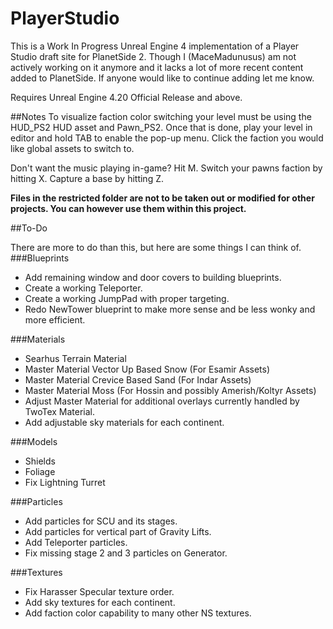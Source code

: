 PlayerStudio
============

This is a Work In Progress Unreal Engine 4 implementation of a Player Studio draft site for PlanetSide 2. Though I (MaceMadunusus) am not actively working on it anymore and it lacks a lot of more recent content added to PlanetSide. If anyone would like to continue adding let me know.

Requires Unreal Engine 4.20 Official Release and above.

##Notes
To visualize faction color switching your level must be using the HUD_PS2 HUD asset and Pawn_PS2. Once that is done, play your level in editor and hold TAB to enable the pop-up menu. Click the faction you would like global assets to switch to.

Don't want the music playing in-game? Hit M.
Switch your pawns faction by hitting X.
Capture a base by hitting Z.

**Files in the restricted folder are not to be taken out or modified for other projects. You can however use them within this project.**

##To-Do

There are more to do than this, but here are some things I can think of.
###Blueprints
* Add remaining window and door covers to building blueprints.
* Create a working Teleporter.
* Create a working JumpPad with proper targeting.
* Redo NewTower blueprint to make more sense and be less wonky and more efficient.

###Materials
* Searhus Terrain Material
* Master Material Vector Up Based Snow (For Esamir Assets)
* Master Material Crevice Based Sand (For Indar Assets)
* Master Material Moss (For Hossin and possibly Amerish/Koltyr Assets)
* Adjust Master Material for additional overlays currently handled by TwoTex Material.
* Add adjustable sky materials for each continent.

###Models
* Shields
* Foliage
* Fix Lightning Turret
  
###Particles
* Add particles for SCU and its stages.
* Add particles for vertical part of Gravity Lifts.
* Add Teleporter particles.
* Fix missing stage 2 and 3 particles on Generator.
  
###Textures
* Fix Harasser Specular texture order.
* Add sky textures for each continent.
* Add faction color capability to many other NS textures.
